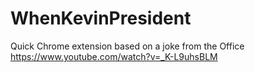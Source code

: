 # WhenKevinPresident

Quick Chrome extension based on a joke from the Office
https://www.youtube.com/watch?v=_K-L9uhsBLM

